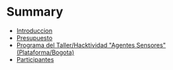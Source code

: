 # Summary

* [Introduccion](README.md)
* [Presupuesto](presupuesto.md)
* [Programa del Taller/Hacktividad "Agentes Sensores" \(Plataforma/Bogota\)](programa-del-tallerhacktividad-agentes-sensores-plataformabogota.md)
* [Participantes](participantes.md)

